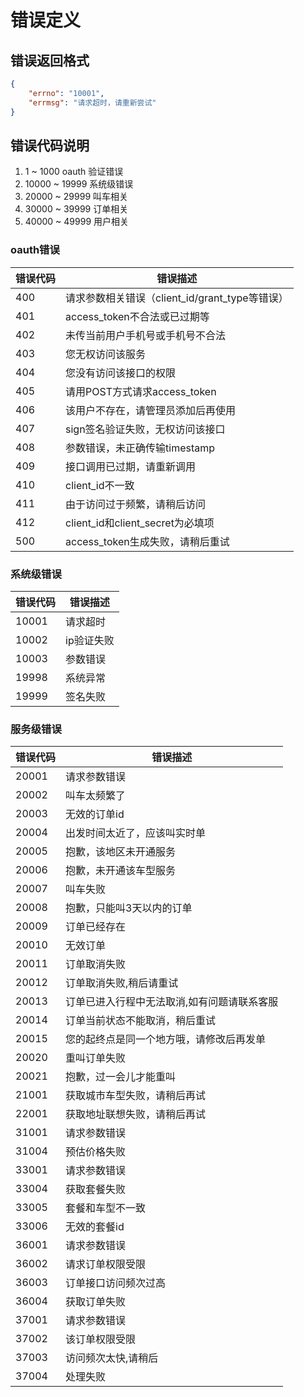# 错误定义

## 错误返回格式

```json
{
    "errno": "10001",
    "errmsg": "请求超时，请重新尝试"
}
```

## 错误代码说明

1. 1 ~ 1000 oauth 验证错误
2. 10000 ~ 19999 系统级错误
3. 20000 ~ 29999 叫车相关
4. 30000 ~ 39999 订单相关
5. 40000 ~ 49999 用户相关

### oauth错误

| 错误代码 | 错误描述                                       |
| -------- | ---------------------------------------------- |
| 400      | 请求参数相关错误（client_id/grant_type等错误） |
| 401      | access_token不合法或已过期等                   |
| 402      | 未传当前用户手机号或手机号不合法               |
| 403      | 您无权访问该服务                               |
| 404      | 您没有访问该接口的权限                         |
| 405      | 请用POST方式请求access_token                   |
| 406      | 该用户不存在，请管理员添加后再使用             |
| 407      | sign签名验证失败，无权访问该接口               |
| 408      | 参数错误，未正确传输timestamp                  |
| 409      | 接口调用已过期，请重新调用                     |
| 410      | client_id不一致                                |
| 411      | 由于访问过于频繁，请稍后访问                   |
| 412      | client_id和client_secret为必填项               |
| 500      | access_token生成失败，请稍后重试               |

### 系统级错误

| 错误代码 | 错误描述   |
| -------- | ---------- |
| 10001    | 请求超时   |
| 10002    | ip验证失败 |
| 10003    | 参数错误   |
| 19998    | 系统异常   |
| 19999    | 签名失败   |

### 服务级错误

| 错误代码 | 错误描述                                    |
| -------- | ------------------------------------------- |
| 20001    | 请求参数错误                                |
| 20002    | 叫车太频繁了                                |
| 20003    | 无效的订单id                                |
| 20004    | 出发时间太近了，应该叫实时单                |
| 20005    | 抱歉，该地区未开通服务                      |
| 20006    | 抱歉，未开通该车型服务                      |
| 20007    | 叫车失败                                    |
| 20008    | 抱歉，只能叫3天以内的订单                   |
| 20009    | 订单已经存在                                |
| 20010    | 无效订单                                    |
| 20011    | 订单取消失败                                |
| 20012    | 订单取消失败,稍后请重试                     |
| 20013    | 订单已进入行程中无法取消,如有问题请联系客服 |
| 20014    | 订单当前状态不能取消，稍后重试              |
| 20015    | 您的起终点是同一个地方哦，请修改后再发单    |
| 20020    | 重叫订单失败                                |
| 20021    | 抱歉，过一会儿才能重叫                      |
| 21001    | 获取城市车型失败，请稍后再试                |
| 22001    | 获取地址联想失败，请稍后再试                |
| 31001    | 请求参数错误                                |
| 31004    | 预估价格失败                                |
| 33001    | 请求参数错误                                |
| 33004    | 获取套餐失败                                |
| 33005    | 套餐和车型不一致                            |
| 33006    | 无效的套餐id                                |
| 36001    | 请求参数错误                                |
| 36002    | 请求订单权限受限                            |
| 36003    | 订单接口访问频次过高                        |
| 36004    | 获取订单失败                                |
| 37001    | 请求参数错误                                |
| 37002    | 该订单权限受限                              |
| 37003    | 访问频次太快,请稍后                         |
| 37004    | 处理失败                                    |